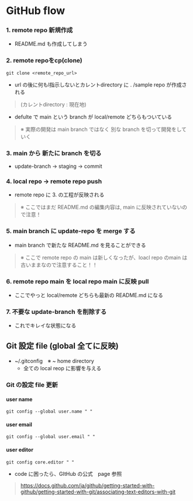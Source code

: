 # GitHub flow
### 1. remote  repo 新規作成
- README.md も作成してしまう
### 2. remote repoをcp(clone)
    git clone <remote_repo_url>
- url の後に何もl指示しないとカレントdirectory に . /sample repo が作成される
>  (カレントdirectory : 現在地)
- defulte で main という branch が local/remote どちらもついている
> ※ 実際の開発は main branch ではなく 別な branch を切って開発をしていく
### 3. main から 新たに branch を切る
- update-branch → staging → commit
### 4. local repo → remote repo push
- remote repo に 3. の工程が反映される
> ※ ここではまだ README.md の編集内容は, main に反映されていないので注意！
### 5. main branch に update-repo を merge する
- main branch で新たな README.md を見ることができる
> ※ ここで remote repo の main は新しくなったが、loacl repo のmain は古いままなので注意すること！！
### 6. remote repo main を local repo main に反映  pull
- ここでやっと local/remote どちらも最新の README.md になる
### 7. 不要な update-branch を削除する
- これでキレイな状態になる
## Git 設定 file (global 全てに反映)
- ~/.gitconfig　※ ~ home directory
   - 全ての local reop に影響を与える
### Git の設定 file 更新
#### user name
    git config --global user.name " "
#### user email
    git config --global user.email " "
#### user editor
    git config core.editor " "
- code に困ったら、GItHub の公式　page 参照
> https://docs.github.com/ja/github/getting-started-with-github/getting-started-with-git/associating-text-editors-with-git
###
